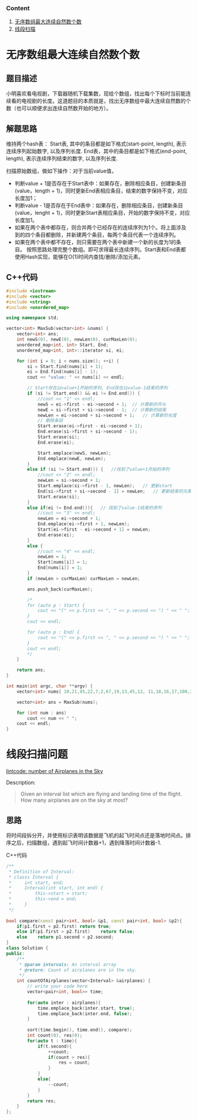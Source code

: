 ### Content

1. [无序数组最大连续自然数个数](#无序数组最大连续自然数个数)
2. [线段扫描](#线段扫描问题)

# 无序数组最大连续自然数个数

## 题目描述

小明喜欢看电视剧，下载器随机下载集数，现给个数组，找出每个下标时当前能连续看的电视剧的长度。这道题目的本质就是，找出无序数组中最大连续自然数的个数（也可以顺便求出连续自然数开始的地方）。

## 解题思路

维持两个hash表：
Start表, 其中的条目都是如下格式(start-point, length), 表示连续序列起始数字, 以及序列长度.
End表，其中的条目都是如下格式(end-point, length), 表示连续序列结束的数字, 以及序列长度.

扫描原始数组，做如下操作：对于当前value值，
 - 判断value + 1是否存在于Start表中：如果存在，删除相应条目，创建新条目(value，length + 1)，同时更新End表相应条目，结束的数字保持不变，对应长度加1；
 - 判断value - 1是否存在于End表中：如果存在，删除相应条目，创建新条目(value，lenght + 1)，同时更新Start表相应条目，开始的数字保持不变，对应长度加1。
 - 如果在两个表中都存在，则合并两个已经存在的连续序列为1个。将上面涉及到的四个条目都删除，并新建两个条目，每两个条目代表一个连续序列。
 - 如果在两个表中都不存在，则只需要在两个表中新建一个新的长度为1的条目。
按照思路处理完整个数组。即可求得最长连续序列。Start表和End表都使用Hash实现，能够在O(1)时间内查找/删除/添加元素。

## C++代码

```cpp
#include <iostream>
#include <vector>
#include <string>
#include <unordered_map>

using namespace std;

vector<int> MaxSub(vector<int> &nums) {
	vector<int> ans;
	int newS(0), newE(0), newLen(0), curMaxLen(0);
	unordered_map<int, int> Start, End;
	unordered_map<int, int>::iterator si, ei;

	for (int i = 0; i < nums.size(); ++i) {
		si = Start.find(nums[i] + 1);
		ei = End.find(nums[i] - 1);
		cout << "value: " << nums[i] << endl;

		// Start存在以value+1开始的序列, End存在以value-1结束的序列
		if (si != Start.end() && ei != End.end()) {	
			//cout << "1" << endl;
			newS = ei->first - ei->second + 1;	// 计算新的开头
			newE = si->first + si->second - 1;	// 计算新的结尾
			newLen = ei->second + si->second + 1;	// 计算新的长度
			// 删除条目
			Start.erase(ei->first - ei->second + 1);	
			End.erase(si->first + si->second - 1);
			Start.erase(si);
			End.erase(ei);

			Start.emplace(newS, newLen);
			End.emplace(newE, newLen);
		}
		else if (si != Start.end()) {	//找到了value+1开始的序列
			//cout << "2" << endl;
			newLen = si->second + 1;
			Start.emplace(si->first - 1, newLen);	// 更新start
			End[si->first + si->second - 1] = newLen;	// 更新结束的元素
			Start.erase(si);
		}
		else if(ei != End.end()){	// 找到了value-1结束的序列
			//cout << "3" << endl;
			newLen = ei->second + 1;
			End.emplace(ei->first + 1, newLen);
			Start[ei->first - ei->second + 1] = newLen;
			End.erase(ei);
		}
		else {
			//cout << "4" << endl;
			newLen = 1;
			Start[nums[i]] = 1;
			End[nums[i]] = 1;
		}
		if (newLen > curMaxLen)	curMaxLen = newLen;

		ans.push_back(curMaxLen);

		/*
		for (auto p : Start) {
			cout << "(" << p.first << ", " << p.second << ") " << " ";
		}
		cout << endl;

		for (auto p : End) {
			cout << "(" << p.first << ", " << p.second << ") " << " ";
		}
		cout << endl;
		*/
	}

	return ans;
}

int main(int argc, char **argv) {
	vector<int> nums{ 10,21,45,22,7,2,67,19,13,45,12, 11,18,16,17,100,201,20,101 };

	vector<int> ans = MaxSub(nums);

	for (int num : ans)
		cout << num << " ";
	cout << endl;
}
```

# 线段扫描问题

[lintcode: number of Airplanes in the Sky](http://www.lintcode.com/zh-cn/problem/number-of-airplanes-in-the-sky/)

Description:
> Given an interval list which are flying and landing time of the flight. How many airplanes are on the sky at most?

## 思路

将时间段拆分开，并使用标识表明该数据是飞机的起飞时间点还是落地时间点。排序之后，扫描数组，遇到起飞时间计数器+1，遇到降落时间计数器-1.

C++代码

```cpp
/**
 * Definition of Interval:
 * classs Interval {
 *     int start, end;
 *     Interval(int start, int end) {
 *         this->start = start;
 *         this->end = end;
 *     }
 */
 
bool compare(const pair<int, bool> &p1, const pair<int, bool> &p2){
    if(p1.first < p2.first) return true;
    else if(p1.first > p2.first)    return false;
    else    return p1.second < p2.second;
}
class Solution {
public:
    /**
     * @param intervals: An interval array
     * @return: Count of airplanes are in the sky.
     */
    int countOfAirplanes(vector<Interval> &airplanes) {
        // write your code here
        vector<pair<int, bool>> time;
        
        for(auto inter : airplanes){
            time.emplace_back(inter.start, true);
            time.emplace_back(inter.end, false);
        }
        
        sort(time.begin(), time.end(), compare);
        int count(0), res(0);
        for(auto t : time){
            if(t.second){
                ++count;
                if(count > res){
                    res = count;
                }
            }
            else{
                --count;
            }
        }
        return res;
    }
};
```
